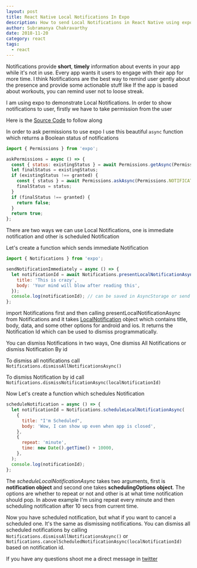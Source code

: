 ```yaml
---
layout: post
title: React Native Local Notifications In Expo
description: How to send Local Notifications in React Native using expo.
author: Subramanya Chakravarthy
date: 2018-11-20
category: react
tags:
  - react
---
```


Notifications provide **short**, **timely** information about events in your app while it's not in use. Every app wants it users to engage with their app for more time. I think Notifications are the best way to remind user gently about the presence and provide some actionable stuff like If the app is based about workouts, you can remind user not to loose streak.

I am using expo to demonstrate Local Notifications. In order to show notifications to user, firstly we have to take permission from the user

Here is the [Source Code](https://github.com/chakrihacker/react-native-notifications) to follow along

In order to ask permissions to use expo I use this beautiful `async` function which returns a Boolean status of notifications

```jsx
import { Permissions } from 'expo';

askPermissions = async () => {
  const { status: existingStatus } = await Permissions.getAsync(Permissions.NOTIFICATIONS);
  let finalStatus = existingStatus;
  if (existingStatus !== granted) {
    const { status } = await Permissions.askAsync(Permissions.NOTIFICATIONS);
    finalStatus = status;
  }
  if (finalStatus !== granted) {
    return false;
  }
  return true;
};
```

There are two ways we can use Local Notifications, one is immediate notification and other is scheduled Notification

Let's create a function which sends immediate Notification

```jsx
import { Notifications } from 'expo';

sendNotificationImmediately = async () => {
  let notificationId = await Notifications.presentLocalNotificationAsync({
    title: 'This is crazy',
    body: 'Your mind will blow after reading this',
  });
  console.log(notificationId); // can be saved in AsyncStorage or send to server
};
```

import Notifications first and then calling presentLocalNotificationAsync from Notifications and it takes [LocalNotification](https://docs.expo.io/versions/latest/sdk/notifications#localnotification) object which contains title, body, data, and some other options for android and ios. It returns the Notification Id which can be used to dismiss programmatically.

You can dismiss Notifications in two ways, One dismiss All Notifications or dismiss Notification By id

To dismiss all notifications call `Notifications.dismissAllNotificationsAsync()`

To dismiss Notification by id call `Notifications.dismissNotificationAsync(localNotificationId)`

Now Let's create a function which schedules Notification

```jsx
scheduleNotification = async () => {
  let notificationId = Notifications.scheduleLocalNotificationAsync(
    {
      title: "I'm Scheduled",
      body: 'Wow, I can show up even when app is closed',
    },
    {
      repeat: 'minute',
      time: new Date().getTime() + 10000,
    },
  );
  console.log(notificationId);
};
```

The _scheduleLocalNotificationAsync_ takes two arguments, first is **notification object** and second one takes **schedulingOptions object**. The options are whether to repeat or not and other is at what time notification should pop. In above example I'm using repeat every minute and then scheduling notification after 10 secs from current time.

Now you have scheduled notification, but what if you want to cancel a scheduled one. It's the same as dismissing notifications. You can dismiss all scheduled notifications by calling `Notifications.dismissAllNotificationsAsync()` or `Notifications.cancelScheduledNotificationAsync(localNotificationId)` based on notification id.

If you have any questions shoot me a direct message in [twitter](https://twitter.com/chakrihacker)
